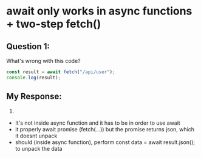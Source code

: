 # await only works in async functions + two-step fetch()

## Question 1:

What's wrong with this code?

```js
const result = await fetch("/api/user");
console.log(result);
```

## My Response:

1.

- It's not inside async function and it has to be in order to use await
- it properly await promise (fetch(...)) but the promise returns json, which it doesnt unpack
- should (inside async function), perform const data = await result.json(); to unpack the data

